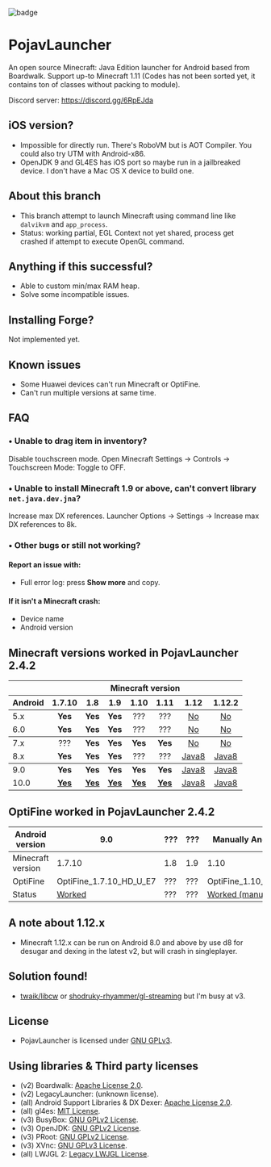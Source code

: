 ![badge](https://api.travis-ci.com/PojavLauncherTeam/PojavLauncher.svg?branch=gl4es)
# PojavLauncher
An open source Minecraft: Java Edition launcher for Android based from Boardwalk. Support up-to Minecraft 1.11
(Codes has not been sorted yet, it contains ton of classes without packing to module).

Discord server: https://discord.gg/6RpEJda

## iOS version?
- Impossible for directly run. There's RoboVM but is AOT Compiler. You could also try UTM with Android-x86.
- OpenJDK 9 and GL4ES has iOS port so maybe run in a jailbreaked device. I don't have a Mac OS X device to build one.

## About this branch
- This branch attempt to launch Minecraft using command line like `dalvikvm` and `app_process`.
- Status: working partial, EGL Context not yet shared, process get crashed if attempt to execute OpenGL command.


## Anything if this successful?
- Able to custom min/max RAM heap.
- Solve some incompatible issues.

## Installing Forge?
Not implemented yet.

## Known issues
- Some Huawei devices can't run Minecraft or OptiFine.
- Can't run multiple versions at same time.

## FAQ
### • Unable to drag item in inventory?
Disable touchscreen mode. Open Minecraft Settings -> Controls -> Touchscreen Mode: Toggle to OFF.

### • Unable to install Minecraft 1.9 or above, can't convert library `net.java.dev.jna`?
Increase max DX references. Launcher Options -> Settings -> Increase max DX references to 8k.

### • Other bugs or still not working?
#### Report an issue with:
- Full error log: press **Show more** and copy.
#### If it isn't a Minecraft crash:
- Device name
- Android version 

## Minecraft versions worked in PojavLauncher 2.4.2

<table>
	  <thead>
		<tr>
		  <th></th>
		  <th align="center" colspan="7">Minecraft version</th>
		</tr>
		<tr>
		  <th>Android</th>
		  <th align="center">1.7.10</th>
		  <th align="center">1.8</th>
		  <th align="center">1.9</th>
		  <th align="center">1.10</th>
		  <th align="center">1.11</th>
		  <th align="center">1.12</th>
		  <th align="center">1.12.2</th>
		</tr>
	  </thead>
	  <tbody>
		<tr>
		  <td>5.x</td>
		  <td align="center"><b>Yes</b></td>
		  <td align="center"><b>Yes</b></td>
		  <td align="center"><b>Yes</b></td>
		  <td align="center">???</td>
		  <td align="center">???</td>
		  <td align="center"><a href="https://stackoverflow.com/a/57861173">No</a></td>
		  <td align="center"><a href="https://stackoverflow.com/a/57861173">No</a></td>
		</tr>
		<tr>
		  <td>6.0</td>
		  <td align="center"><b>Yes</b></td>
		  <td align="center"><b>Yes</b></td>
		  <td align="center"><b>Yes</b></td>
		  <td align="center">???</td>
		  <td align="center">???</td>
		  <td align="center"><a href="https://stackoverflow.com/a/57861173">No</a></td>
		  <td align="center"><a href="https://stackoverflow.com/a/57861173">No</a></td>
		</tr>
	  </tbody>
	  <tbody>
		<tr>
		  <td>7.x</td>
		  <td align="center">???</td>
		  <td align="center"><b>Yes</b></td>
		  <td align="center"><b>Yes</b></td>
		  <td align="center"><b>Yes</b></td>
		  <td align="center"><b>Yes</b></td>
		  <td align="center"><a href="https://stackoverflow.com/a/57861173">No</a></td>
		  <td align="center"><a href="https://stackoverflow.com/a/57861173">No</a></td>
		</tr>
		<tr>
		  <td>8.x</td>
		  <td align="center"><b>Yes</b></td>
		  <td align="center"><b>Yes</b></td>
		  <td align="center"><b>Yes</b></td>
		  <td align="center">???</td>
		  <td align="center">???</td>
		  <td align="center"><a href="https://stackoverflow.com/a/57861173">Java8</a></td>
		  <td align="center"><a href="https://stackoverflow.com/a/57861173">Java8</a></td>
		</tr>
	  </tbody>
	  <tbody>
		<tr>
		  <td>9.0</td>
		  <td align="center"><b>Yes</b></td>
		  <td align="center"><b>Yes</b></td>
		  <td align="center"><b>Yes</b></td>
		  <td align="center"><b>Yes</b></td>
		  <td align="center"><b>Yes</b></td>
		  <td align="center"><a href="https://stackoverflow.com/a/57861173">Java8</a></td>
		  <td align="center"><a href="https://stackoverflow.com/a/57861173">Java8</a></td>
		</tr>
		<tr>
		  <td>10.0</td>
		  <td align="center"><a href="https://github.com/khanhduytran0/PojavLauncher/issues/7#issue-586928527"><b>Yes</b></a></td>
		  <td align="center"><a href="https://github.com/khanhduytran0/PojavLauncher/issues/7#issue-586928527"><b>Yes</b></a></td>
		  <td align="center"><a href="https://github.com/khanhduytran0/PojavLauncher/issues/7#issue-586928527"><b>Yes</b></a></td>
		  <td align="center"><a href="https://github.com/khanhduytran0/PojavLauncher/issues/7#issue-586928527"><b>Yes</b></a></td>
		  <td align="center"><a href="https://github.com/khanhduytran0/PojavLauncher/issues/7#issue-586928527"><b>Yes</b></a></td>
		  <td align="center"><a href="https://stackoverflow.com/a/57861173">Java8</a></td>
		  <td align="center"><a href="https://stackoverflow.com/a/57861173">Java8</a></td>
		</tr>
	  </tbody>
	</table>


## OptiFine worked in PojavLauncher 2.4.2
|Android version  |  9.0 |???|???|Manually Android 10|9.0|
|-----------------|------|---|---|-----|-----|
|Minecraft version|1.7.10|1.8|1.9| 1.10| 1.11|
|OptiFine         |OptiFine_1.7.10_HD_U_E7|???|???|OptiFine_1.10_HD_U_H5|OptiFine_1.11_HD_U_F5|
|Status           |[Worked](https://youtu.be/In_EPebQG7Q)|???|???|[Worked (manually)](https://youtu.be/TJeJcPFgzcI)|[Worked (with 1 hack)](https://youtu.be/eIawM9UmQ88)

## A note about 1.12.x
- Minecraft 1.12.x can be run on Android 8.0 and above by use d8 for desugar and dexing in the latest v2, but will crash in singleplayer.

## Solution found!
- [twaik/libcw](https://github.com/twaik/libcw) or [shodruky-rhyammer/gl-streaming](https://github.com/shodruky-rhyammer/gl-streaming) but I'm busy at v3.

## License
- PojavLauncher is licensed under [GNU GPLv3](https://github.com/khanhduytran0/PojavLauncher/blob/master/LICENSE).

## Using libraries & Third party licenses
- (v2) Boardwalk: [Apache License 2.0](https://github.com/zhuowei/Boardwalk/blob/master/LICENSE).
- (v2) LegacyLauncher: (unknown license).<br>
- (all) Android Support Libraries & DX Dexer: [Apache License 2.0](https://android.googlesource.com/platform/prebuilts/maven_repo/android/+/master/NOTICE.txt).
- (all) gl4es: [MIT License](https://github.com/ptitSeb/gl4es/blob/master/LICENSE).<br>
- (v3) BusyBox: [GNU GPLv2 License](https://busybox.net/license.html).<br>
- (v3) OpenJDK: [GNU GPLv2 License](https://openjdk.java.net/legal/gplv2+ce.html).<br>
- (v3) PRoot: [GNU GPLv2 License](https://github.com/termux/proot/blob/master/COPYING).<br>
- (v3) XVnc: [GNU GPLv3 License](https://github.com/theqvd/qvd-client-android/blob/master/LICENSE.txt).
- (all) LWJGL 2: [Legacy LWJGL License](http://legacy.lwjgl.org/license.php.html).<br>

